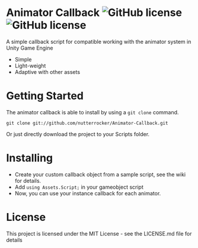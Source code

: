 # Animator Callback ![GitHub license](https://img.shields.io/badge/license-MIT-blue.svg) ![GitHub license](https://img.shields.io/pypi/status/Django.svg)
A simple callback script for compatible working with the animator system in Unity Game Engine<br>
- Simple
- Light-weight
- Adaptive with other assets

# Getting Started
The animator callback is able to install by using a `git clone` command.
```
git clone git://github.com/nutterrocker/Animator-Callback.git
```
Or just directly download the project to your Scripts folder.


# Installing
- Create your custom callback object from a sample script, see the wiki for details. 
- Add `using Assets.Script;` in your gameobject script
- Now, you can use your instance callback for each animator.

# License
This project is licensed under the MIT License - see the LICENSE.md file for details

